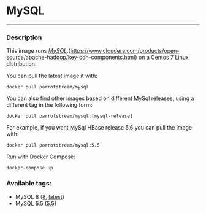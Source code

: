 # **MySQL**
___

### Description

This image runs [*MySQL*](https://www.mysql.com).(https://www.cloudera.com/products/open-source/apache-hadoop/key-cdh-components.html) on a Centos 7 Linux distribution.

You can pull the latest image it with:

    docker pull parrotstream/mysql


You can also find other images based on different MySql releases, using a different tag in the following form:

    docker pull parrotstream/mysql:[mysql-release]


For example, if you want MySql HBase release 5.6 you can pull the image with:

    docker pull parrotstream/mysql:5.5


Run with Docker Compose:

    docker-compose up

### Available tags:

- MySQL 8 ([8](https://github.com/parrotstream/docker-mysql/blob/8/Dockerfile), [latest](https://github.com/mcapitanio/docker-mysql/blob/latest/Dockerfile))
- MySQL 5.5 ([5.5](https://github.com/parrotstream/docker-mysql/blob/5.5/Dockerfile))

